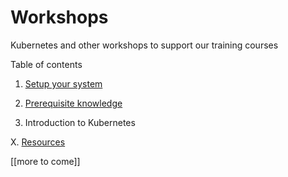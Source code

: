 # Workshops

Kubernetes and other workshops to support our training courses


Table of contents

1. [Setup your system](docs/setup.md)

2. [Prerequisite knowledge](docs/prereqs.md)

3. Introduction to Kubernetes

X. [Resources](docs/resources.md)

[[more to come]]